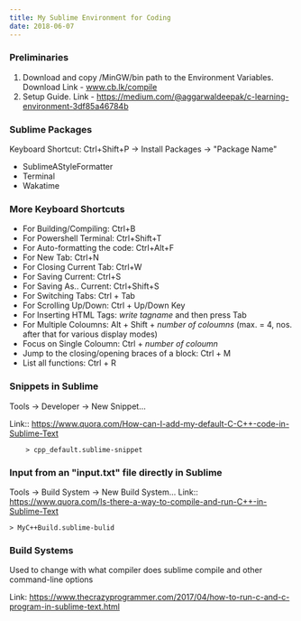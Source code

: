 ```yaml
---
title: My Sublime Environment for Coding 
date: 2018-06-07
---
```


### Preliminaries

1. Download and copy /MinGW/bin path to the Environment Variables. Download Link - www.cb.lk/compile
2. Setup Guide. Link - https://medium.com/@aggarwaldeepak/c-learning-environment-3df85a46784b

### Sublime Packages 

Keyboard Shortcut: Ctrl+Shift+P -> Install Packages -> "Package Name"

 - SublimeAStyleFormatter
 - Terminal
 - Wakatime
	
### More Keyboard Shortcuts

 - For Building/Compiling: Ctrl+B
 - For Powershell Terminal: Ctrl+Shift+T
 - For Auto-formatting the code: Ctrl+Alt+F
 - For New Tab: Ctrl+N
 - For Closing Current Tab: Ctrl+W
 - For Saving Current: Ctrl+S
 - For Saving As.. Current: Ctrl+Shift+S
 - For Switching Tabs: Ctrl + Tab
 - For Scrolling Up/Down: Ctrl + Up/Down Key
 - For Inserting HTML Tags: _write tagname_ and then press Tab
 - For Multiple Coloumns: Alt + Shift + _number of coloumns_ (max. = 4, nos. after that for various display modes)
 - Focus on Single Coloumn: Ctrl + _number of coloumn_
 - Jump to the closing/opening braces of a block: Ctrl + M
 - List all functions: Ctrl + R

### Snippets in Sublime
Tools -> Developer -> New Snippet...

Link:: https://www.quora.com/How-can-I-add-my-default-C-C++-code-in-Sublime-Text

		> cpp_default.sublime-snippet

### Input from an "input.txt" file directly in Sublime
Tools -> Build System -> New Build System...
Link:: https://www.quora.com/Is-there-a-way-to-compile-and-run-C++-in-Sublime-Text

	> MyC++Build.sublime-bulid
	
### Build Systems
Used to change with what compiler does sublime compile and other command-line options

Link: https://www.thecrazyprogrammer.com/2017/04/how-to-run-c-and-c-program-in-sublime-text.html	